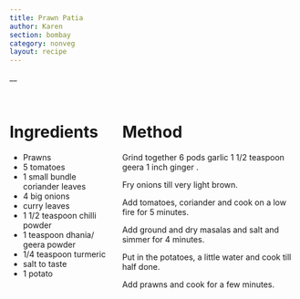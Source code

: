 ```yaml
---
title: Prawn Patia
author: Karen
section: bombay
category: nonveg
layout: recipe
---
```

__

<br>
<div class='columns'> <div class='column is-one-third p-3' markdown='1'>

# Ingredients
* Prawns
* 5 tomatoes
* 1 small bundle coriander leaves
* 4 big onions
* curry leaves
* 1 1/2 teaspoon chilli powder
* 1 teaspoon dhania/ geera powder
* 1/4 teaspoon turmeric
* salt to taste
* 1 potato


</div> <div class='column is-two-thirds p-3' markdown='1'>

# Method

Grind together 6 pods garlic 1 1/2 teaspoon geera 1 inch ginger .

Fry onions till very light brown.

Add tomatoes, coriander and cook on a low fire for 5 minutes.

Add ground and dry masalas and salt and simmer for 4 minutes.

Put in the potatoes, a little water and cook till half done.

Add prawns and cook for a few minutes.

</div> </div>